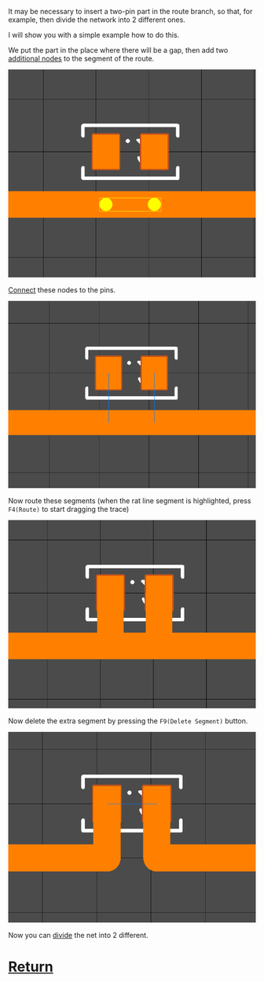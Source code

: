 It may be necessary to insert a two-pin part in the route branch, so that, for example, then divide the network into 2 different ones.

I will show you with a simple example how to do this. 

We put the part in the place where there will be a gap, then add two [additional nodes](add_vertex.md) to the segment of the route. 

![](pictures/edit_tr9_1.png)

[Connect](edit_traces.md) these nodes to the pins. 

![](pictures/edit_tr9_2.png)

Now route these segments (when the rat line segment is highlighted, press `F4(Route)` to start dragging the trace)

![](pictures/edit_tr9_3.png)

Now delete the extra segment by pressing the `F9(Delete Segment)` button.

![](pictures/edit_tr9_4.png)

Now you can [divide](split_net.md) the net into 2 different.

# [Return](How_to.md)
